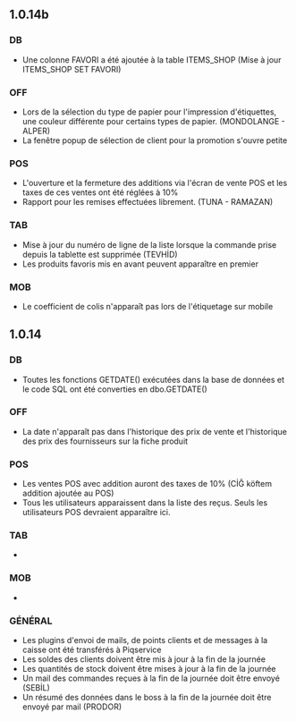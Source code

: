 ## 1.0.14b
### DB
- Une colonne FAVORI a été ajoutée à la table ITEMS_SHOP (Mise à jour ITEMS_SHOP SET FAVORI)
### OFF
- Lors de la sélection du type de papier pour l'impression d'étiquettes, une couleur différente pour certains types de papier. (MONDOLANGE - ALPER)
- La fenêtre popup de sélection de client pour la promotion s'ouvre petite
### POS
- L'ouverture et la fermeture des additions via l'écran de vente POS et les taxes de ces ventes ont été réglées à 10%
- Rapport pour les remises effectuées librement. (TUNA - RAMAZAN)
### TAB
- Mise à jour du numéro de ligne de la liste lorsque la commande prise depuis la tablette est supprimée (TEVHİD)
- Les produits favoris mis en avant peuvent apparaître en premier
### MOB
- Le coefficient de colis n'apparaît pas lors de l'étiquetage sur mobile
## 1.0.14
### DB
- Toutes les fonctions GETDATE() exécutées dans la base de données et le code SQL ont été converties en dbo.GETDATE()
### OFF
- La date n'apparaît pas dans l'historique des prix de vente et l'historique des prix des fournisseurs sur la fiche produit
### POS
- Les ventes POS avec addition auront des taxes de 10% (CİĞ köftem addition ajoutée au POS)
- Tous les utilisateurs apparaissent dans la liste des reçus. Seuls les utilisateurs POS devraient apparaître ici.
### TAB
- 
### MOB
- 
### GÉNÉRAL
- Les plugins d'envoi de mails, de points clients et de messages à la caisse ont été transférés à Piqservice
- Les soldes des clients doivent être mis à jour à la fin de la journée
- Les quantités de stock doivent être mises à jour à la fin de la journée
- Un mail des commandes reçues à la fin de la journée doit être envoyé (SEBİL)
- Un résumé des données dans le boss à la fin de la journée doit être envoyé par mail (PRODOR)